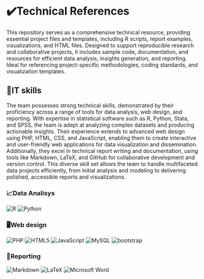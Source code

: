 # :heavy_check_mark:Technical References
This repository serves as a comprehensive technical resource, providing essential project files and templates, including R scripts, report examples, visualizations, and HTML files. Designed to support reproducible research and collaborative projects, it includes sample code, documentation, and resources for efficient data analysis, insights generation, and reporting. Ideal for referencing project-specific methodologies, coding standards, and visualization templates.


## :rocket:IT skills

The team possesses strong technical skills, demonstrated by their proficiency across a range of tools for data analysis, web design, and reporting. With expertise in statistical software such as R, Python, Stata, and SPSS, the team is adept at analyzing complex datasets and producing actionable insights. Their experience extends to advanced web design using PHP, HTML, CSS, and JavaScript, enabling them to create interactive and user-friendly web applications for data visualization and dissemination. Additionally, they excel in technical report writing and documentation, using tools like Markdown, LaTeX, and GitHub for collaborative development and version control. This diverse skill set allows the team to handle multifaceted data projects efficiently, from initial analysis and modeling to delivering polished, accessible reports and visualizations.

### :chart_with_upwards_trend:Data Analisys

![R](https://img.shields.io/badge/r-%23276DC3.svg?style=for-the-badge&logo=r&logoColor=white)
![Python](https://img.shields.io/badge/python-3670A0?style=for-the-badge&logo=python&logoColor=ffdd54)

### :desktop_computer:Web design 

![PHP](https://img.shields.io/badge/php-%23777BB4.svg?style=for-the-badge&logo=php&logoColor=white)
![HTML5](https://img.shields.io/badge/html5-%23E34F26.svg?style=for-the-badge&logo=html5&logoColor=white)
![JavaScript](https://img.shields.io/badge/javascript-%23323330.svg?style=for-the-badge&logo=javascript&logoColor=%23F7DF1E)
![MySQL](https://img.shields.io/badge/mysql-4479A1.svg?style=for-the-badge&logo=mysql&logoColor=white)
![bootstrap](https://img.shields.io/badge/Bootstrap-563D7C?style=for-the-badge&logo=bootstrap&logoColor=white)

### :bookmark_tabs:Reporting 

![Markdown](https://img.shields.io/badge/Markdown-000000?style=for-the-badge&logo=markdown&logoColor=white)
![LaTeX](https://img.shields.io/badge/latex-%23008080.svg?style=for-the-badge&logo=latex&logoColor=white)
![Microsoft Word](https://img.shields.io/badge/Microsoft_Word-2B579A?style=for-the-badge&logo=microsoft-word&logoColor=white)


